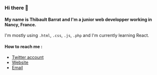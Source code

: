### Hi there 👋

#### My name is Thibault Barrat and I'm a junior web developper working in Nancy, France.
I'm mostly using `.html`, `.css`, `.js`, `.php` and I'm currently learning React.

#### How to reach me :
- [Twitter account](https://twitter.com/thib_bar)
- [Website](https://www.thibault-barrat.com/)
- [Email](mailto:contact@thibault-barrat.com) 

